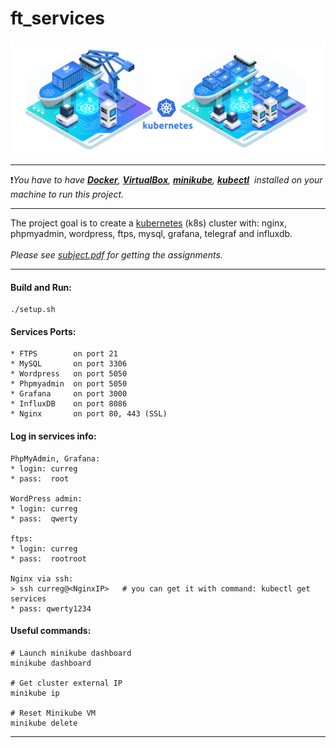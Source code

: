 # ft_services

<img src="k8s.png" alt="k8s"/><br/>

------------

❗*You have to have [**Docker**](http://www.docker.com/), [**VirtualBox**](http://www.virtualbox.org/), [**minikube**](http://kubernetes.io/ru/docs/tasks/tools/install-minikube/), [**kubectl**](http://kubernetes.io/ru/docs/tasks/tools/install-kubectl/) &nbsp;installed on your machine to run this project.*

------------

The project goal is to create a <a href="http://kubernetes.io/">kubernetes</a> (k8s) cluster with: nginx, phpmyadmin, wordpress, ftps, mysql, grafana, telegraf and influxdb. <br/><br/>
*Please see <a href="./subject.pdf">subject.pdf</a> for getting the assignments.*

------------
#### Build and Run:

```
./setup.sh
```

#### Services Ports:
```
* FTPS        on port 21
* MySQL       on port 3306
* Wordpress   on port 5050
* Phpmyadmin  on port 5050
* Grafana     on port 3000
* InfluxDB    on port 8086
* Nginx       on port 80, 443 (SSL)
```


#### Log in services info:
```
PhpMyAdmin, Grafana:
* login: curreg
* pass:  root

WordPress admin:
* login: curreg
* pass:  qwerty

ftps:
* login: curreg
* pass:  rootroot

Nginx via ssh:
> ssh curreg@<NginxIP>   # you can get it with command: kubectl get services
* pass: qwerty1234
```
#### Useful commands:
```
# Launch minikube dashboard
minikube dashboard

# Get cluster external IP
minikube ip

# Reset Minikube VM
minikube delete
```

------------